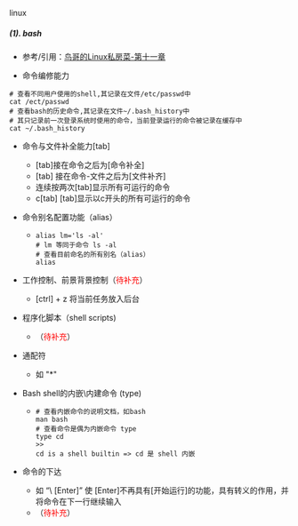 linux

##### (1). bash

+ 参考/引用：[鸟哥的Linux私房菜-第十一章](http://cn.linux.vbird.org/linux_basic/0320bash_1.php)

+ 命令编修能力

```shell
# 查看不同用户使用的shell,其记录在文件/etc/passwd中
cat /ect/passwd
# 查看bash的历史命令,其记录在文件~/.bash_history中
# 其只记录前一次登录系统时使用的命令，当前登录运行的命令被记录在缓存中
cat ~/.bash_history
```

+ 命令与文件补全能力[tab]

  + [tab]接在命令之后为[命令补全]
  + [tab] 接在命令-文件之后为[文件补齐]
  + 连续按两次[tab]显示所有可运行的命令
  + c[tab] [tab]显示以c开头的所有可运行的命令

+ 命令别名配置功能（alias）

  + ```shell
    alias lm='ls -al'
    # lm 等同于命令 ls -al
    # 查看目前命名的所有别名（alias） 
    alias
    ```

+ 工作控制、前景背景控制（<font color=red>待补充</font>）

  + [ctrl] + z 将当前任务放入后台

+ 程序化脚本（shell scripts)

  + （<font color=red>待补充</font>）

+ 通配符

  + 如 "*" 

+ Bash shell的内嵌\内建命令 (type)

  + ```shell
    # 查看内嵌命令的说明文档，如bash
    man bash
    # 查看命令是偶为内嵌命令 type
    type cd
    >>
    cd is a shell builtin => cd 是 shell 内嵌
    ```

+ 命令的下达

  + 如 “\ [Enter]” 使 [Enter]不再具有[开始运行]的功能，具有转义的作用，并将命令在下一行继续输入
  + （<font color=red>待补充</font>）

